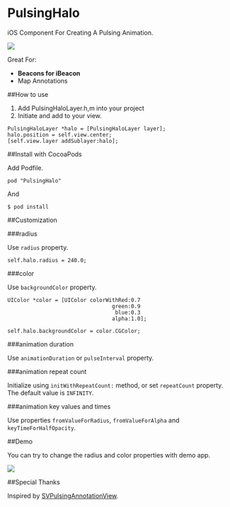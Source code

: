 PulsingHalo
===========

iOS Component For Creating A Pulsing Animation.

![](http://f.cl.ly/items/220D2F210D1x1D0L1Q20/beacon__.gif)

Great For:

- **Beacons for iBeacon**
- Map Annotations


##How to use

1. Add PulsingHaloLayer.h,m into your project
2. Initiate and add to your view.

````
PulsingHaloLayer *halo = [PulsingHaloLayer layer];
halo.position = self.view.center;
[self.view.layer addSublayer:halo];
````

##Install with CocoaPods

Add Podfile.

````
pod "PulsingHalo"
````

And

````
$ pod install
````


##Customization

###radius

Use `radius` property.

````
self.halo.radius = 240.0;
````

###color

Use `backgroundColor` property.

````
UIColor *color = [UIColor colorWithRed:0.7
                                 green:0.9
                                  blue:0.3
                                 alpha:1.0];

self.halo.backgroundColor = color.CGColor;
````

###animation duration

Use `animationDuration` or `pulseInterval` property.


###animation repeat count

Initialize using `initWithRepeatCount:` method, or set `repeatCount` property. The default value is `INFINITY`.


###animation key values and times

Use properties `fromValueForRadius`, `fromValueForAlpha` and `keyTimeForHalfOpacity`.


##Demo

You can try to change the radius and color properties with demo app.

![](http://f.cl.ly/items/031W0P1T190q382P063m/beacon_demo3.jpg)


##Special Thanks

Inspired by [SVPulsingAnnotationView](https://github.com/samvermette/SVPulsingAnnotationView).

